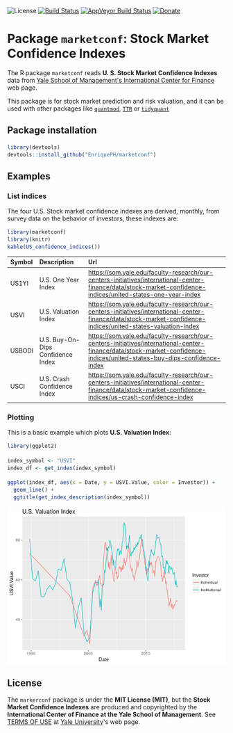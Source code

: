 ![License](https://img.shields.io/:license-mit-blue.svg) [![Build Status](https://travis-ci.org/EnriquePH/marketconf.svg?branch=master)](https://travis-ci.org/EnriquePH/marketconf) [![AppVeyor Build Status](https://ci.appveyor.com/api/projects/status/github/EnriquePH/marketconf?branch=master&svg=true)](https://ci.appveyor.com/project/EnriquePH/marketconf) [![Donate](https://img.shields.io/badge/Donate-PayPal-green.svg)](https://www.paypal.com/cgi-bin/webscr?cmd=_s-xclick&hosted_button_id=QMR7L28X52GN2)

<!-- README.md is generated from README.Rmd. Please edit that file -->
Package `marketconf`: Stock Market Confidence Indexes
=====================================================

The R package `marketconf` reads **U. S. Stock Market Confidence Indexes** data from [Yale School of Management's International Center for Finance](https://som.yale.edu/faculty-research/our-centers-initiatives/international-center-finance/data/stock-market-confidence) web page.

This package is for stock market prediction and risk valuation, and it can be used with other packages like [`quantmod`](https://cran.r-project.org/web/packages/quantmod/index.html), [`TTR`](https://cran.r-project.org/web/packages/TTR/index.html) or [`tidyquant`](https://cran.r-project.org/web/packages/tidyquant/index.html)

Package installation
--------------------

``` r
library(devtools)
devtools::install_github("EnriquePH/marketconf")
```

Examples
--------

### List indices

The four U.S. Stock market confidence indexes are derived, monthly, from survey data on the behavior of investors, these indexes are:

``` r
library(marketconf)
library(knitr)
kable(US_confidence_indices())
```

| Symbol | Description                       | Url                                                                                                                                                                       |
|:-------|:----------------------------------|:--------------------------------------------------------------------------------------------------------------------------------------------------------------------------|
| US1YI  | U.S. One Year Index               | <https://som.yale.edu/faculty-research/our-centers-initiatives/international-center-finance/data/stock-market-confidence-indices/united-states-one-year-index>            |
| USVI   | U.S. Valuation Index              | <https://som.yale.edu/faculty-research/our-centers-initiatives/international-center-finance/data/stock-market-confidence-indices/united-states-valuation-index>           |
| USBODI | U.S. Buy-On-Dips Confidence Index | <https://som.yale.edu/faculty-research/our-centers-initiatives/international-center-finance/data/stock-market-confidence-indices/united-states-buy-dips-confidence-index> |
| USCI   | U.S. Crash Confidence Index       | <https://som.yale.edu/faculty-research/our-centers-initiatives/international-center-finance/data/stock-market-confidence-indices/us-crash-confidence-index>               |

### Plotting

This is a basic example which plots **U.S. Valuation Index**:

``` r
library(ggplot2)

index_symbol <- "USVI"
index_df <- get_index(index_symbol)

ggplot(index_df, aes(x = Date, y = USVI.Value, color = Investor)) +
  geom_line() +
  ggtitle(get_index_description(index_symbol))
```

![](README-example-1.png)

License
-------

The `markerconf` package is under the **MIT License (MIT)**, but the **Stock Market Confidence Indexes** are produced and copyrighted by the **International Center of Finance at the Yale School of Management**. See [TERMS OF USE](https://som.yale.edu/faculty-research/centers-initiatives/international-center-for-finance/data/stock-market-confidence-indices/stock-market-confidence-indices) at [Yale University](https://som.yale.edu/)'s web page.
